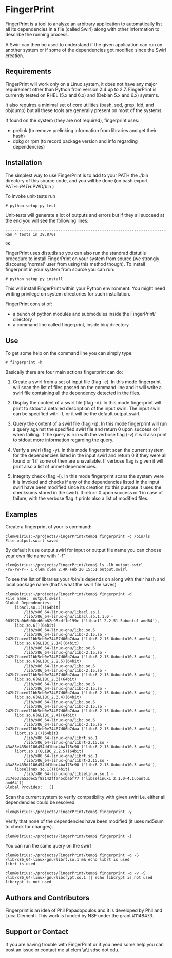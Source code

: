 
FingerPrint
===========

FingerPrint is a tool to analyze an arbitrary application to 
automatically list all its dependencies in a file (called Swirl) along with 
other information to describe the running process.

A Swirl can then be used to understand if the given application can run on 
another system or if some of the dependencies got modified since the 
Swirl creation.



Requirements
------------

FingerPrint will work only on a Linux system, it does not have any major 
requirement other than Python from version 2.4 up to 2.7. FingerPrint is 
currently tested on RHEL (5.x and 6.x) and (Debian 5.x and 6.x) systems.

It also requires a minimal set of core utilities (bash, sed, grep,
ldd, and objdump) but all these tools are generally present on most of
the systems.

If found on the system (they are not required), fingerprint uses:
 - prelink (to remove prelinking information from libraries and get their hash)
 - dpkg or rpm (to record package version and info regarding dependencies)


Installation
------------

The simplest way to use FingerPrint is to add to your PATH the ./bin directory
of this source code, and you will be done (on bash export PATH=$PATH:$PWD/bin )

To invoke unit-tests run

    # python setup.py test

Unit-tests will generate a lot of outputs and errors but if they all succeed
at the end you will see the following lines:

    ----------------------------------------------------------------------
    Ran 4 tests in 38.870s
    
    OK


FingerPrint uses distutils so you can also run the standrad distutils procedure to install
FingerPrint on your system from source (we strongly discourag 'normal' user from using this
method though). To install fingerprint in your system from source you can run:

    # python setup.py install

This will install FingerPrint within your Python environment. You might need writing 
privilege on system directories for such installation.

FingerPrint consist of:
 - a bunch of python modules and submodules inside the FingerPrint/ directory
 - a command line called fingerprint, inside bin/ directory


Use
---

To get some help on the command line you can simply type:

    # fingerprint -h

Basically there are four main actions fingerprint can do:

 1. Create a swirl from a set of input file (flag -c). In this mode
    fingerprint will scan the list of files passed on the command line
    and it will write a swirl file containing all the dependency detected 
    in the files.

 2. Display the content of a swirl file (flag -d). In this mode fingerprint
    will print to stdout a detailed description of the input swirl. The input
    swirl can be specified with -f, or it will be the default output.swirl.

 3. Query the content of a swirl file (flag -q). In this mode fingerprint
    will run a query against the specified swirl file and return 0 upon success
    or 1 when failing. If the query is run with the verbose flag (-v) it will
    also print to stdout more information regarding the query.

 4. Verify a swirl (flag -y). In this mode fingerprint scan the current system
    for the dependencies listed in the input swirl and return 0 if they were 
    all found or 1 if some of then are unavailable. If verbose flag is given 
    it will print also a list of unmet dependencies.

 5. Integrity check (flag -i). In this mode fingerprint scans the system were
    it is invoked and checks if any of the dependencies listed in the input 
    swirl have been modified since its creation (to this purpose it uses the 
    checksums stored in the swirl). It return 0 upon success or 1 in case of 
    failure, with the verbose flag it prints also a list of modified files.

Examples
--------


Create a fingerprint of your ls command:


```
clem@sirius:~/projects/FingerPrint/temp$ fingerprint -c /bin/ls
File output.swirl saved
```

By default it use output.swirl for input or output file name you can choose your own file name with "-f"

```
clem@sirius:~/projects/FingerPrint/temp$ ls -lh output.swirl
-rw-rw-r-- 1 clem clem 2.4K Feb 20 15:51 output.swirl
```

To see the list of libraries your /bin/ls depends on along with
their hash and local package name (that's what the swirl file saves)

```
clem@sirius:~/projects/FingerPrint/temp$ fingerprint -d
File name:  output.swirl
Global Dependencies:   [
    libacl.so.1()(64bit)
        /lib/x86_64-linux-gnu/libacl.so.1
        /lib/x86_64-linux-gnu/libacl.so.1.1.0 -
003978a0b6b08cd6eb82e95cdf1e199c ('libacl1 2.2.51-5ubuntu1 amd64'),
    libc.so.6()(64bit)
        /lib/x86_64-linux-gnu/libc.so.6
        /lib/x86_64-linux-gnu/libc-2.15.so -
242b7faced71bb5eb0e74487d06b7daa ('libc6 2.15-0ubuntu10.3 amd64'),
    libc.so.6(GLIBC_2.14)(64bit)
        /lib/x86_64-linux-gnu/libc.so.6
        /lib/x86_64-linux-gnu/libc-2.15.so -
242b7faced71bb5eb0e74487d06b7daa ('libc6 2.15-0ubuntu10.3 amd64'),
    libc.so.6(GLIBC_2.2.5)(64bit)
        /lib/x86_64-linux-gnu/libc.so.6
        /lib/x86_64-linux-gnu/libc-2.15.so -
242b7faced71bb5eb0e74487d06b7daa ('libc6 2.15-0ubuntu10.3 amd64'),
    libc.so.6(GLIBC_2.3)(64bit)
        /lib/x86_64-linux-gnu/libc.so.6
        /lib/x86_64-linux-gnu/libc-2.15.so -
242b7faced71bb5eb0e74487d06b7daa ('libc6 2.15-0ubuntu10.3 amd64'),
    libc.so.6(GLIBC_2.3.4)(64bit)
        /lib/x86_64-linux-gnu/libc.so.6
        /lib/x86_64-linux-gnu/libc-2.15.so -
242b7faced71bb5eb0e74487d06b7daa ('libc6 2.15-0ubuntu10.3 amd64'),
    libc.so.6(GLIBC_2.4)(64bit)
        /lib/x86_64-linux-gnu/libc.so.6
        /lib/x86_64-linux-gnu/libc-2.15.so -
242b7faced71bb5eb0e74487d06b7daa ('libc6 2.15-0ubuntu10.3 amd64'),
    librt.so.1()(64bit)
        /lib/x86_64-linux-gnu/librt.so.1
        /lib/x86_64-linux-gnu/librt-2.15.so -
43a85e435df106454dd1bbc4ba175c90 ('libc6 2.15-0ubuntu10.3 amd64'),
    librt.so.1(GLIBC_2.2.5)(64bit)
        /lib/x86_64-linux-gnu/librt.so.1
        /lib/x86_64-linux-gnu/librt-2.15.so -
43a85e435df106454dd1bbc4ba175c90 ('libc6 2.15-0ubuntu10.3 amd64'),
    libselinux.so.1()(64bit)
        /lib/x86_64-linux-gnu/libselinux.so.1 -
317e633a53dec5f82142ffa45cbabf77 ('libselinux1 2.1.0-4.1ubuntu1
amd64')]
Global Provides:   []
```

Scan the current system to verify compatibility with given swirl
i.e. either all dependencies could be resolved

```
clem@sirius:~/projects/FingerPrint/temp$ fingerprint -y
```

Verify that none of the dependencies have been modified
(it uses md5sum to check for changes).

```
clem@sirius:~/projects/FingerPrint/temp$ fingerprint -i
```

You can run the same query on the swirl

```
clem@sirius:~/projects/FingerPrint/temp$ fingerprint -q -S
/lib/x86_64-linux-gnu/librt.so.1 && echo librt is used
librt is used

clem@sirius:~/projects/FingerPrint/temp$ fingerprint -q -v -S
/lib/x86_64-linux-gnu/libcrypt.so.1 || echo libcrypt is not used
libcrypt is not used
```



Authors and Contributors
------------------------
Fingerprint is an idea of Phil Papadopoulos and it is developed by Phil and Luca
Clementi.  This work is funded by NSF under the grant #1148473.


Support or Contact
------------------
If you are having trouble with FingerPrint or if you need some help you can post an
issue or contact me at clem \a\t sdsc dot edu.

